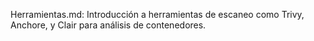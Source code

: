 Herramientas.md: Introducción a herramientas de escaneo como Trivy, Anchore, y Clair para análisis de contenedores.
